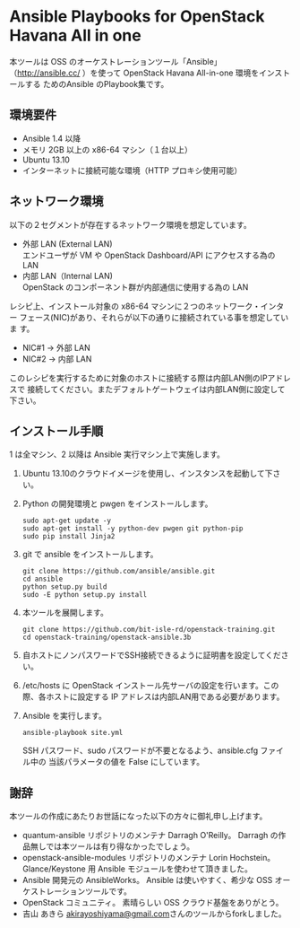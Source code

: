 Ansible Playbooks for OpenStack Havana All in one
=======================================


本ツールは OSS のオーケストレーションツール「Ansible」
（http://ansible.cc/ ）を使って OpenStack Havana All-in-one 環境をインストールする
ためのAnsible のPlaybook集です。


環境要件
--------

 * Ansible 1.4 以降
 * メモリ 2GB 以上の x86-64 マシン（１台以上）
 * Ubuntu 13.10
 * インターネットに接続可能な環境（HTTP プロキシ使用可能）

ネットワーク環境
----------------

以下の２セグメントが存在するネットワーク環境を想定しています。

 * 外部 LAN (External LAN)  
   エンドユーザが VM や OpenStack Dashboard/API にアクセスする為の LAN
 * 内部 LAN（Internal LAN)  
   OpenStack のコンポーネント群が内部通信に使用する為の LAN

レシピ上、インストール対象の x86-64 マシンに２つのネットワーク・インター
フェース(NIC)があり、それらが以下の通りに接続されている事を想定していま
す。

 * NIC#1 → 外部 LAN
 * NIC#2 → 内部 LAN

このレシピを実行するために対象のホストに接続する際は内部LAN側のIPアドレスで
接続してください。またデフォルトゲートウェイは内部LAN側に設定して下さい。

インストール手順
----------------

1 は全マシン、2 以降は Ansible 実行マシン上で実施します。

 1. Ubuntu 13.10のクラウドイメージを使用し、インスタンスを起動して下さい。

 2. Python の開発環境と pwgen をインストールします。

     ```
     sudo apt-get update -y
     sudo apt-get install -y python-dev pwgen git python-pip
     sudo pip install Jinja2
     ```

 3. git で ansible をインストールします。

     ```
     git clone https://github.com/ansible/ansible.git
     cd ansible
     python setup.py build
     sudo -E python setup.py install
     ```

 4. 本ツールを展開します。

     ```
     git clone https://github.com/bit-isle-rd/openstack-training.git
     cd openstack-training/openstack-ansible.3b
     ```

 5. 自ホストにノンパスワードでSSH接続できるように証明書を設定してください。
 
 6. /etc/hosts に OpenStack インストール先サーバの設定を行います。この
    際、各ホストに設定する IP アドレスは内部LAN用である必要があります。


 7. Ansible を実行します。  

     ```
     ansible-playbook site.yml
     ```

    SSH パスワード、sudo パスワードが不要となるよう、ansible.cfg ファイル中の
    当該パラメータの値を False にしています。



謝辞
----

本ツールの作成にあたりお世話になった以下の方々に御礼申し上げます。

 * quantum-ansible リポジトリのメンテナ Darragh O'Reilly。
   Darragh の作品無しでは本ツールは有り得なかったでしょう。
 * openstack-ansible-modules リポジトリのメンテナ Lorin Hochstein。
   Glance/Keystone 用 Ansible モジュールを使わせて頂きました。
 * Ansible 開発元の AnsibleWorks。
   Ansible は使いやすく、希少な OSS オーケストレーションツールです。
 * OpenStack コミュニティ。
   素晴らしい OSS クラウド基盤をありがとう。
 * 吉山 あきら <akirayoshiyama@gmail.com>さんのツールからforkしました。
